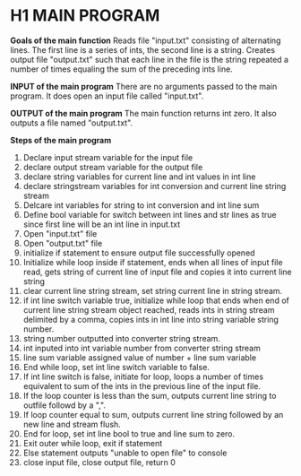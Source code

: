 # H1 MAIN PROGRAM
**Goals of the main function**
Reads file "input.txt" consisting of alternating lines. The first line is a series of ints, the second line is a string. Creates output file "output.txt" such that each line in the file is the string repeated a number of times equaling the sum of the preceding ints line.  

**INPUT of the main program**
There are no arguments passed to the main program.
It does open an input file called "input.txt".

**OUTPUT of the main program**
The main function returns int zero. It also outputs a file named "output.txt".

**Steps of the main program**
1. Declare input stream variable for the input file
2. declare output stream variable for the output file
3. declare string variables for current line and int values in int line
4. declare stringstream variables for int conversion and current line string stream
5. Delcare int variables for string to int conversion and int line sum
6. Define bool variable for switch between int lines and str lines as true since first line will be an int line in input.txt
7. Open "input.txt" file
8. Open "output.txt" file
9. initialize if statement to ensure output file successfully opened
10. Initialize while loop inside if statement, ends when all lines of input file read, gets string of current line of input file and copies it into current line string
11. clear current line string stream, set string current line in string stream.
12. if int line switch variable true, initialize while loop that ends when end of current line string stream object reached, reads ints in string stream delimited by a comma, copies ints in int line into string variable string number.
13. string number outputted into converter string stream.
14. int inputed into int variable number from converter string stream
15. line sum variable assigned value of number + line sum variable
16. End while loop, set int line switch variable to false.
17. If int line switch is false, initiate for loop, loops a number of times equivalent to sum of the ints in the previous line of the input file. 
18. If the loop counter is less than the sum, outputs current line string to outfile followd by a ",".
19. If loop counter equal to sum, outputs current line string followed by an new line and stream flush.
20. End for loop, set int line bool to true and line sum to zero.  
21. Exit outer while loop, exit if statement
22. Else statement outputs "unable to open file" to console
23. close input file, close output file, return 0
   

